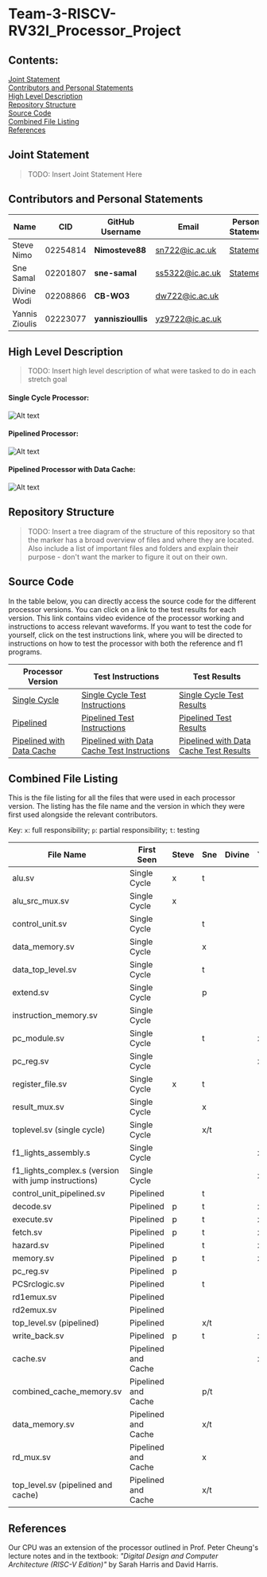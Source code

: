 # Team-3-RISCV-RV32I_Processor_Project

## Contents:
[Joint Statement](#joint-statement)  
[Contributors and Personal Statements](#contributors-and-personal-statements)  
[High Level Description](#high-level-description)  
[Repository Structure](#repository-structure)  
[Source Code](#source-code)  
[Combined File Listing](#combined-file-listing)  
[References](#references)  

## Joint Statement
>TODO: Insert Joint Statement Here

## Contributors and Personal Statements

| Name           | CID      | GitHub Username    | Email           | Personal Statement |
|----------------|----------|--------------------|-----------------|----------------------------|
| Steve Nimo     | 02254814 | **Nimosteve88**    | sn722@ic.ac.uk  | [Statement](statements/Steve.md)                  |
| Sne Samal      | 02201807 | **sne-samal**      | ss5322@ic.ac.uk | [Statement](statements/Sne.md)                           |
| Divine Wodi    | 02208866 | **CB-WO3**         | dw722@ic.ac.uk  |                            |
| Yannis Zioulis | 02223077 | **yanniszioullis** | yz9722@ic.ac.uk |                            |

## High Level Description
> TODO: Insert high level description of what were tasked to do in each stretch goal

#### Single Cycle Processor:
![Alt text](images/image.png)

#### Pipelined Processor:
![Alt text](images/image-1.png)

#### Pipelined Processor with Data Cache:
![Alt text](images/image-2.png)

## Repository Structure
> TODO: Insert a tree diagram of the structure of this repository so that the marker has a broad overview of files and where they are located. Also include a list of important files and folders and explain their purpose - don't want the marker to figure it out on their own.

## Source Code
In the table below, you can directly access the source code for the different processor versions. You can click on a link to the test results for each version. This link contains video evidence of the processor working and instructions to access relevant waveforms. If you want to test the code for yourself, click on the test instructions link, where you will be directed to instructions on how to test the processor with both the reference and f1 programs.

| Processor Version         | Test Instructions | Test Results |
|---------------------------|--------------|----------------------|
| [Single Cycle](https://github.com/Nimosteve88/Team-3-RISCV-RV32I_Processor_Project/tree/main/rtl/single_cycle#readme)              | [Single Cycle Test Instructions](https://github.com/Nimosteve88/Team-3-RISCV-RV32I_Processor_Project/tree/main/rtl/single_cycle#testing-instructions)             |  [Single Cycle Test Results](https://github.com/Nimosteve88/Team-3-RISCV-RV32I_Processor_Project/tree/main/rtl/single_cycle#test-results)                    |
| [Pipelined](https://github.com/Nimosteve88/Team-3-RISCV-RV32I_Processor_Project/blob/main/rtl/pipelined/README.md)                 | [Pipelined Test Instructions](https://github.com/Nimosteve88/Team-3-RISCV-RV32I_Processor_Project/blob/main/rtl/pipelined/README.md#testing-instructions)             |  [Pipelined Test Results](https://github.com/Nimosteve88/Team-3-RISCV-RV32I_Processor_Project/blob/main/rtl/pipelined/README.md#test-results)                    |
| [Pipelined with Data Cache](https://github.com/Nimosteve88/Team-3-RISCV-RV32I_Processor_Project/blob/main/rtl/cache/README.md) |  [Pipelined with Data Cache Test Instructions](https://github.com/Nimosteve88/Team-3-RISCV-RV32I_Processor_Project/blob/main/rtl/cache/README.md#testing-instructions)            | [Pipelined with Data Cache Test Results](https://github.com/Nimosteve88/Team-3-RISCV-RV32I_Processor_Project/blob/main/rtl/cache/README.md#test-results)                     |

## Combined File Listing
This is the file listing for all the files that were used in each processor version. The listing has the file name and the version in which they were first used alongside the relevant contributors.

Key: `x`: full responsibility; `p`: partial responsibility; `t`: testing

| File Name                          | First Seen          | Steve | Sne | Divine | Yannis |
|------------------------------------|---------------------|-------|-----|--------|--------|
| alu.sv                             | Single Cycle        |   x    | t   |        |        |
| alu_src_mux.sv                     | Single Cycle        |   x    |     |        |        |
| control_unit.sv                    | Single Cycle        |       | t   |        |        |
| data_memory.sv                     | Single Cycle        |       | x   |        |        |
| data_top_level.sv                  | Single Cycle        |       | t   |        |        |
| extend.sv                          | Single Cycle        |       | p   |        |        |
| instruction_memory.sv              | Single Cycle        |       |     |        |        |
| pc_module.sv                       | Single Cycle        |       | t   |        | x      |
| pc_reg.sv                          | Single Cycle        |       |     |        | x      |
| register_file.sv                   | Single Cycle        |   x    | t   |        |        |
| result_mux.sv                      | Single Cycle        |       | x   |        |        |
| toplevel.sv (single cycle)         | Single Cycle        |       | x/t |        |        |
| f1_lights_assembly.s               | Single Cycle        |       |     |        | x      |
| f1_lights_complex.s (version with jump instructions)| Single Cycle|       |     |        | x      |
| control_unit_pipelined.sv          | Pipelined           |       | t   |        |        |
| decode.sv                          | Pipelined           |    p   | t   |        | x      |
| execute.sv                         | Pipelined           |   p    | t   |        | x      |
| fetch.sv                           | Pipelined           |    p   | t   |        | x      |
| hazard.sv                          | Pipelined           |       | t   |        | x      |
| memory.sv                          | Pipelined           |    p   | t   |        | x      |
| pc_reg.sv                          | Pipelined           |   p    |     |        |        |
| PCSrclogic.sv                      | Pipelined           |       | t   |        |        |
| rd1emux.sv                         | Pipelined           |       |     |        |        |
| rd2emux.sv                         | Pipelined           |       |     |        |        |
| top_level.sv (pipelined)           | Pipelined           |       | x/t |        |        |
| write_back.sv                      | Pipelined           |    p   | t   |        | x      |
| cache.sv                           | Pipelined and Cache |       |     |        | x      |
| combined_cache_memory.sv           | Pipelined and Cache |       | p/t |        |        |
| data_memory.sv                     | Pipelined and Cache |       | x/t |        |        |
| rd_mux.sv                          | Pipelined and Cache |       | x   |        |        |
| top_level.sv (pipelined and cache) | Pipelined and Cache |       | x/t |        |        |
## References
Our CPU was an extension of the processor outlined in Prof. Peter Cheung's lecture notes and in the textbook: _"Digital Design and Computer Architecture (RISC-V Edition)"_ by Sarah Harris and David Harris. 
